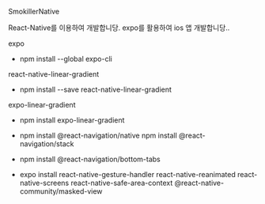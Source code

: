 SmokillerNative

React-Native를 이용하여 개발합니당.
expo를 활용하여 ios 앱 개발합니당..

expo 
- npm install --global expo-cli

react-native-linear-gradient
- npm install --save react-native-linear-gradient

expo-linear-gradient
- npm install expo-linear-gradient

- npm install @react-navigation/native
npm install @react-navigation/stack
- npm install @react-navigation/bottom-tabs
- expo install react-native-gesture-handler react-native-reanimated react-native-screens react-native-safe-area-context @react-native-community/masked-view